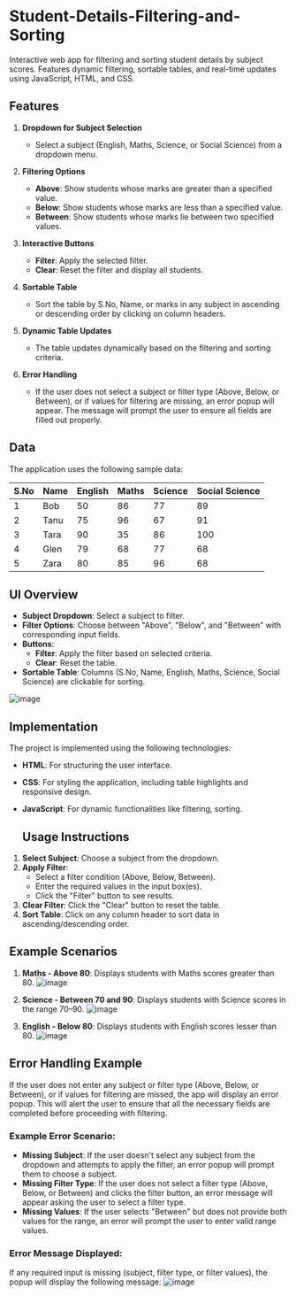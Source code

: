 # Student-Details-Filtering-and-Sorting
Interactive web app for filtering and sorting student details by subject scores. Features dynamic filtering, sortable tables, and real-time updates using JavaScript, HTML, and CSS.


## Features

1. **Dropdown for Subject Selection**
   - Select a subject (English, Maths, Science, or Social Science) from a dropdown menu.

2. **Filtering Options**
   - **Above**: Show students whose marks are greater than a specified value.
   - **Below**: Show students whose marks are less than a specified value.
   - **Between**: Show students whose marks lie between two specified values.

3. **Interactive Buttons**
   - **Filter**: Apply the selected filter.
   - **Clear**: Reset the filter and display all students.

4. **Sortable Table**
   - Sort the table by S.No, Name, or marks in any subject in ascending or descending order by clicking on column headers.

5. **Dynamic Table Updates**
    - The table updates dynamically based on the filtering and sorting criteria.

6. **Error Handling**
   - If the user does not select a subject or filter type (Above, Below, or Between), or if values for filtering are missing, an error popup will appear. The message will prompt the user to ensure all fields are filled out properly.
  
## Data

The application uses the following sample data:

| S.No | Name | English | Maths | Science | Social Science |
|------|------|---------|-------|---------|----------------|
| 1    | Bob  | 50      | 86    | 77      | 89             |
| 2    | Tanu | 75      | 96    | 67      | 91             |
| 3    | Tara | 90      | 35    | 86      | 100            |
| 4    | Glen | 79      | 68    | 77      | 68             |
| 5    | Zara | 80      | 85    | 96      | 68             |

## UI Overview

- **Subject Dropdown**: Select a subject to filter.
- **Filter Options**: Choose between "Above", "Below", and "Between" with corresponding input fields.
- **Buttons**:
  - **Filter**: Apply the filter based on selected criteria.
  - **Clear**: Reset the table.
- **Sortable Table**: Columns (S.No, Name, English, Maths, Science, Social Science) are clickable for sorting.

![image](https://github.com/user-attachments/assets/e5208326-dc05-4cc4-8949-8ee78ee4dcde)

## Implementation

The project is implemented using the following technologies:

- **HTML**: For structuring the user interface.
- **CSS**: For styling the application, including table highlights and responsive design.
- **JavaScript**: For dynamic functionalities like filtering, sorting.

  ## Usage Instructions

1. **Select Subject**: Choose a subject from the dropdown.
2. **Apply Filter**:
   - Select a filter condition (Above, Below, Between).
   - Enter the required values in the input box(es).
   - Click the "Filter" button to see results.
3. **Clear Filter**: Click the "Clear" button to reset the table.
4. **Sort Table**: Click on any column header to sort data in ascending/descending order.

## Example Scenarios

1. **Maths - Above 80**: Displays students with Maths scores greater than 80.
  ![image](https://github.com/user-attachments/assets/61cc7fb1-6285-4d43-9f58-36e00f5a2f36)

2. **Science - Between 70 and 90**: Displays students with Science scores in the range 70–90.
  ![image](https://github.com/user-attachments/assets/a30e6d19-78ad-4719-86c2-bf2a3d35197f)

3. **English - Below 80**: Displays students with English scores lesser than 80.
  ![image](https://github.com/user-attachments/assets/c758f91f-d553-41fe-bfa1-9f468789f737)

## Error Handling Example

If the user does not enter any subject or filter type (Above, Below, or Between), or if values for filtering are missed, the app will display an error popup. This will alert the user to ensure that all the necessary fields are completed before proceeding with filtering.

### Example Error Scenario:

- **Missing Subject**: If the user doesn't select any subject from the dropdown and attempts to apply the filter, an error popup will prompt them to choose a subject.
- **Missing Filter Type**: If the user does not select a filter type (Above, Below, or Between) and clicks the filter button, an error message will appear asking the user to select a filter type.
- **Missing Values**: If the user selects "Between" but does not provide both values for the range, an error will prompt the user to enter valid range values.

### Error Message Displayed:
If any required input is missing (subject, filter type, or filter values), the popup will display the following message:
![image](https://github.com/user-attachments/assets/4879917f-84cc-45e1-bb37-71d09e7c531f)





   




